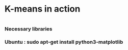 <h1>   K-means in action  <h1>
  
 <h3>Necessary libraries <h3>
  
  <p> Ubuntu : sudo apt-get install python3-matplotlib<p>
